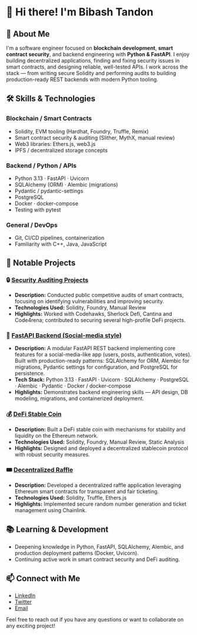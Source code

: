 # 👋 Hi there! I'm Bibash Tandon

## 🚀 About Me

I'm a software engineer focused on **blockchain development**, **smart contract security**, and backend engineering with **Python & FastAPI**. I enjoy building decentralized applications, finding and fixing security issues in smart contracts, and designing reliable, well-tested APIs. I work across the stack — from writing secure Solidity and performing audits to building production-ready REST backends with modern Python tooling.

## 🛠️ Skills & Technologies

### Blockchain / Smart Contracts
- Solidity, EVM tooling (Hardhat, Foundry, Truffle, Remix)
- Smart contract security & auditing (Slither, MythX, manual review)
- Web3 libraries: Ethers.js, web3.js
- IPFS / decentralized storage concepts

### Backend / Python / APIs
- Python 3.13 · FastAPI · Uvicorn
- SQLAlchemy (ORM) · Alembic (migrations)
- Pydantic / pydantic-settings
- PostgreSQL
- Docker · docker-compose
- Testing with pytest

### General / DevOps
- Git, CI/CD pipelines, containerization
- Familiarity with C++, Java, JavaScript


## 📂 Notable Projects

### 🔒 [Security Auditing Projects](https://github.com/BBashh/Web3)
- **Description:** Conducted public competitive audits of smart contracts, focusing on identifying vulnerabilities and improving security.
- **Technologies Used:** Solidity, Foundry, Manual Review
- **Highlights:** Worked with Codehawks, Sherlock Defi, Cantina and Code4rena; contributed to securing several high-profile DeFi projects.


### 🧭 [FastAPI Backend (Social-media style)](https://github.com/BBashh/fastapi-backend)
- **Description:** A modular FastAPI REST backend implementing core features for a social-media-like app (users, posts, authentication, votes). Built with production-ready patterns: SQLAlchemy for ORM, Alembic for migrations, Pydantic settings for configuration, and PostgreSQL for persistence.
- **Tech Stack:** Python 3.13 · FastAPI · Uvicorn · SQLAlchemy · PostgreSQL · Alembic · Pydantic · Docker / docker-compose
- **Highlights:** Demonstrates backend engineering skills — API design, DB modeling, migrations, and containerized deployment. 

### 💰 [DeFi Stable Coin](https://github.com/BBashh/Foundry-StableCoin)
- **Description:** Built a DeFi stable coin with mechanisms for stability and liquidity on the Ethereum network.
- **Technologies Used:** Solidity, Foundry, Manual Review, Static Analysis
- **Highlights:** Designed and deployed a decentralized stablecoin protocol with robust security measures.

### 🎟️ [Decentralized Raffle](https://github.com/BBashh/Foundry-Raffle)
- **Description:** Developed a decentralized raffle application leveraging Ethereum smart contracts for transparent and fair ticketing.
- **Technologies Used:** Solidity, Truffle, Ethers.js
- **Highlights:** Implemented secure random number generation and ticket management using Chainlink.


## 📚 Learning & Development

- Deepening knowledge in Python, FastAPI, SQLAlchemy, Alembic, and production deployment patterns (Docker, Uvicorn).
- Continuing active work in smart contract security and DeFi auditing.

## 📫 Connect with Me

- [LinkedIn](https://www.linkedin.com/in/bibash-tandon-400720230/)
- [Twitter](https://x.com/stormyymrots)
- [Email](mailto:bibashtandon958@gmail.com)

Feel free to reach out if you have any questions or want to collaborate on any exciting project!
